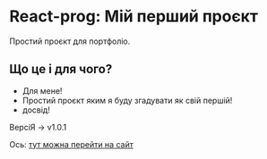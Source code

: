 # React-prog: Мій перший проєкт

Простий проєкт для портфоліо.

## Що це і для чого?
- Для мене!
- Простий проєкт яким я буду згадувати як свій першій!
- досвід!

ВерсіЯ -> v1.0.1

Ось: [тут можна перейти на сайт](https://diakiv-project.surge.sh)